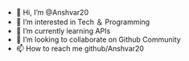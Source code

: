 - 👋 Hi, I’m @Anshvar20
- 👀 I’m interested in Tech ＆ Programming
- 🌱 I’m currently learning APIs 
- 💞️ I’m looking to collaborate on Github Community
- 📫 How to reach me github/Anshvar20

<!---
Anshvar20/Anshvar20 is a ✨ special ✨ repository because its `README.md` (this file) appears on your GitHub profile.
You can click the Preview link to take a look at your changes.
--->

